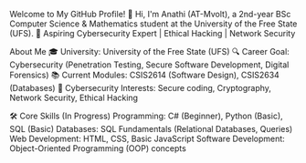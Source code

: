 Welcome to My GitHub Profile!
👋 Hi, I'm Anathi (AT-Mvolt), a 2nd-year BSc Computer Science & Mathematics student at the University of the Free State (UFS).
🔐 Aspiring Cybersecurity Expert | Ethical Hacking | Network Security

About Me
🎓 University: University of the Free State (UFS)
🔍 Career Goal: Cybersecurity (Penetration Testing, Secure Software Development, Digital Forensics)
📚 Current Modules: CSIS2614 (Software Design), CSIS2634 (Databases)
🎯 Cybersecurity Interests: Secure coding, Cryptography, Network Security, Ethical Hacking

🛠️ Core Skills (In Progress)
Programming: C# (Beginner), Python (Basic), SQL (Basic)
Databases: SQL Fundamentals (Relational Databases, Queries)
Web Development: HTML, CSS, Basic JavaScript
Software Development: Object-Oriented Programming (OOP) concepts
